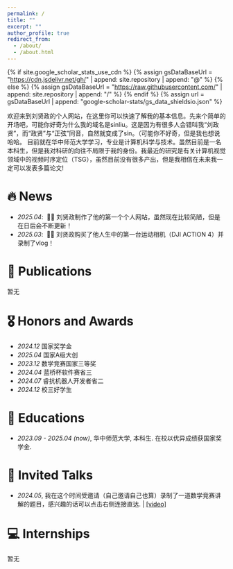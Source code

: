 ```yaml
---
permalink: /
title: ""
excerpt: ""
author_profile: true
redirect_from: 
  - /about/
  - /about.html
---
```


{% if site.google_scholar_stats_use_cdn %}
{% assign gsDataBaseUrl = "https://cdn.jsdelivr.net/gh/" | append: site.repository | append: "@" %}
{% else %}
{% assign gsDataBaseUrl = "https://raw.githubusercontent.com/" | append: site.repository | append: "/" %}
{% endif %}
{% assign url = gsDataBaseUrl | append: "google-scholar-stats/gs_data_shieldsio.json" %}

<span class='anchor' id='about-me'></span>

欢迎来到刘贤政的个人网站，在这里你可以快速了解我的基本信息。先来个简单的开场吧，可能你好奇为什么我的域名是sinliu。这是因为有很多人会错叫我“刘政贤”，而“政贤”与“正弦”同音，自然就变成了sin。（可能你不好奇，但是我也想说哈哈。
目前就在华中师范大学学习，专业是计算机科学与技术。虽然目前是一名本科生，但是我对科研的向往不局限于我的身份。我最近的研究是有关计算机视觉领域中的视频时序定位（TSG），虽然目前没有很多产出，但是我相信在未来我一定可以发表多篇论文!
<!--
My research interest includes neural machine translation and computer vision. I have published more than 100 papers at the top international AI conferences with total <a href='https://scholar.google.com/citations?user=DhtAFkwAAAAJ'>google scholar citations <strong><span id='total_cit'>260000+</span></strong></a> (You can also use google scholar badge <a href='https://scholar.google.com/citations?user=DhtAFkwAAAAJ'><img src="https://img.shields.io/endpoint?url={{ url | url_encode }}&logo=Google%20Scholar&labelColor=f6f6f6&color=9cf&style=flat&label=citations"></a>).
-->

# 🔥 News
- *2025.04*: &nbsp;🎉🎉 刘贤政制作了他的第一个个人网站，虽然现在比较简陋，但是在日后会不断更新！ 
- *2025.03*: &nbsp;🎉🎉 刘贤政购买了他人生中的第一台运动相机（DJI ACTION 4）并录制了vlog！

# 📝 Publications 
暂无


<!--
<div class='paper-box'><div class='paper-box-image'><div><div class="badge">CVPR 2016</div><img src='images/500x300.png' alt="sym" width="100%"></div></div>
<div class='paper-box-text' markdown="1">

[Deep Residual Learning for Image Recognition](https://openaccess.thecvf.com/content_cvpr_2016/papers/He_Deep_Residual_Learning_CVPR_2016_paper.pdf)

**Kaiming He**, Xiangyu Zhang, Shaoqing Ren, Jian Sun

[**Project**](https://scholar.google.com/citations?view_op=view_citation&hl=zh-CN&user=DhtAFkwAAAAJ&citation_for_view=DhtAFkwAAAAJ:ALROH1vI_8AC) <strong><span class='show_paper_citations' data='DhtAFkwAAAAJ:ALROH1vI_8AC'></span></strong>
- Lorem ipsum dolor sit amet, consectetur adipiscing elit. Vivamus ornare aliquet ipsum, ac tempus justo dapibus sit amet. 
</div>
</div>

- [Lorem ipsum dolor sit amet, consectetur adipiscing elit. Vivamus ornare aliquet ipsum, ac tempus justo dapibus sit amet](https://github.com), A, B, C, **CVPR 2020**
-->


# 🎖 Honors and Awards
- *2024.12* 国家奖学金
- *2025.04* 国家A级大创
- *2023.12* 数学竞赛国家三等奖
- *2024.04* 蓝桥杯软件赛省三
- *2024.07* 睿抗机器人开发者省二
- *2024.12* 校三好学生


# 📖 Educations
- *2023.09 - 2025.04 (now)*, 华中师范大学, 本科生. 在校以优异成绩获国家奖学金. 


# 💬 Invited Talks

- *2024.05*, 我在这个时间受邀请（自己邀请自己也算）录制了一道数学竞赛讲解的题目，感兴趣的话可以点击右侧连接直达.  \| [\[video\]](https://www.bilibili.com/video/BV1LE42137oz?t=4.0)

# 💻 Internships
暂无
<!--
- *2019.05 - 2020.02*, [Lorem](https://github.com/), China.
-->
